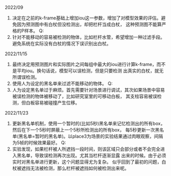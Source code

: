 2022/09
1. 决定在之前的k-frame基础上增加iou这一参数，增加了对模型效果的评估。避免因为预测图中有白杖但没检测出，却把栏杆当成白杖，
这种预测图不能算严格的P样本。
Q:
1. 针对不能移动的容易被检测的物体，比如栏杆水管，希望增加一种过滤手段。避免系统在实际没有白杖的情况下误识别出白杖。

2022/11/15
1. 最终决定用预测图片和实际图片之间每组中最大的iou进行计算k-frame，而不是平均iou。换句话说，模型可以误检测，但是只要检测
出真实的白杖，就无所谓误检测。
2. 使用人为设定的黑名单来过滤不能移动的物体。
Q:
1. 人为设定黑名单过于麻烦。首先需要针对场景进行调试，其次如果场景中容易被误检测的物体被移动了，比如研究室里的可移动白板，
其支柱容易被误检测，但白板容易被碰撞产生位移。

2022/11/23
1. 更新黑名单机制，使用一个暂时的(比如5秒)黑名单来记忆检测出的所有box，然后在下一个5秒时屏蔽上一个5秒所检测出的所有box，
每5秒更新一次黑名单(黑名单=暂时的黑名单)。以place3为场景的实验结果通过肉眼观察，间隔为5帧的时候效果最好。
Q:
1. 实验发现，如果栏杆被人所遮挡一段时间，则该区域只会部分或者不会完全进入黑名单，导致误检测再次出现。尤其当栏杆逐渐显露
出来的时候。由于必须实时对黑名单进行更新，这个问题显得尤为复杂。
似乎回到了最初的问题，白杖被遮挡无法被检测，那么栏杆被遮挡如何被检测出来呢。
